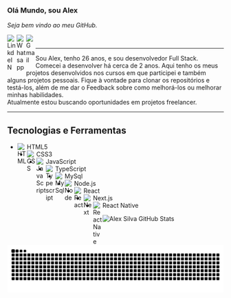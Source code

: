 ### Olá Mundo, sou Alex 

_Seja bem vindo ao meu GitHub._

<a target="_blank" href="https://www.linkedin.com/in/alex-silva-92085b90/">
  <img align="left" alt="LinkdeIN" width="22px" src="https://cdn.jsdelivr.net/npm/simple-icons@v3/icons/linkedin.svg" />
</a>
<a target="_blank" href="https://api.whatsapp.com/send?phone=5511952931076">
  <img align="left" alt="Whatsapp" width="22px" src="https://cdn.jsdelivr.net/npm/simple-icons@v3/icons/whatsapp.svg" />
</a>
<a target="_blank" href="mailto:alex.silva.11@hotmail.com">
  <img align="left" alt="Gmail" width="22px" src="https://simpleicons.org/icons/microsoftoutlook.svg"/>
</a>
<br/>

----

<p>
Sou Alex, tenho 26 anos, e sou desenvolvedor Full Stack. Comecei a desenvolver há cerca de 2 anos.
Aqui tenho os meus projetos desenvolvidos nos cursos em que participei e também alguns projetos pessoais. Fique à vontade para clonar os repositórios e testá-los,
além de me dar o Feedback sobre como melhorá-los ou melhorar minhas habilidades.<br/>
Atualmente estou buscando oportunidades em projetos freelancer.
</p>

----
## Tecnologias e Ferramentas

- <img align="left" alt="HTML" width="22px" src="https://simpleicons.org/icons/html5.svg"/> HTML5
- <img align="left" alt="CSS" width="22px" src="https://simpleicons.org/icons/css3.svg"/> CSS3
- <img align="left" alt="JavaScript" width="22px" src="https://simpleicons.org/icons/javascript.svg"/> JavaScript
- <img align="left" alt="Typescript" width="22px" src="https://simpleicons.org/icons/typescript.svg"/> TypeScript
- <img align="left" alt="MySql" width="22px" src="https://simpleicons.org/icons/mysql.svg"/> MySql
- <img align="left" alt="Node" width="22px" src="https://simpleicons.org/icons/nodedotjs.svg"/> Node.js
- <img align="left" alt="React" width="22px" src="https://simpleicons.org/icons/react.svg"/> React
- <img align="left" alt="Next" width="22px" src="https://simpleicons.org/icons/nextdotjs.svg"/> Next.js
- <img align="left" alt="React Native" width="22px" src="https://simpleicons.org/icons/react.svg"/> React Native

![Alex Silva GitHub Stats](https://github-readme-stats.vercel.app/api?username=alexsilva11&show_icons=true)


![Snake animation](https://github.com/alexsilva11/alexsilva11/blob/output/github-contribution-grid-snake.svg)

